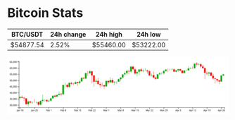 # Bitcoin Stats

BTC/USDT|24h change|24h high|24h low|
|---|---|---|---|
|$54877.54|2.52%|$55460.00|$53222.00|

<img src="./chart.svg">
